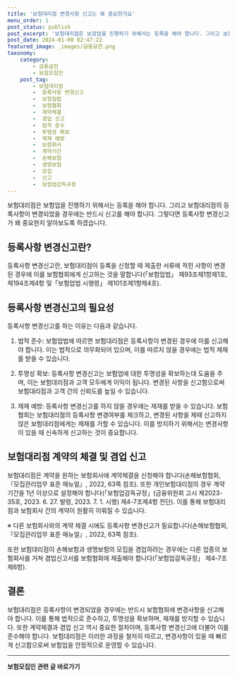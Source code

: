 ```yaml
---
title: '보험대리점 변경사항 신고는 왜 중요한가요'
menu_order: 1
post_status: publish
post_excerpt: '보험대리점은 보험업을 진행하기 위해서는 등록을 해야 합니다. 그리고 보험대리점의 등록사항이 변경되었을 경우에는 반드시 신고를 해야 합니다. 그렇다면 등록사항 변경신고가 왜 중요한지 알아보도록 하겠습니다.'
post_date: 2024-01-08 02:47:22
featured_image: _images/금융금전.png
taxonomy:
    category:
        - 금융금전
        - 보험모집인
    post_tag:
        - 보험대리점
        -  등록사항 변경신고
        -  보험업법
        -  보험협회
        -  계약체결
        -  겸업 신고
        -  법적 준수
        -  투명성 확보
        -  제재 예방
        -  보험회사
        -  계약기간
        -  손해보험
        -  생명보험
        -  모집
        -  신고
        -  보험업감독규정
---
```



보험대리점은 보험업을 진행하기 위해서는 등록을 해야 합니다. 그리고 보험대리점의 등록사항이 변경되었을 경우에는 반드시 신고를 해야 합니다. 그렇다면 등록사항 변경신고가 왜 중요한지 알아보도록 하겠습니다. 

## 등록사항 변경신고란?

등록사항 변경신고란, 보험대리점이 등록을 신청할 때 제출한 서류에 적힌 사항이 변경된 경우에 이를 보험협회에게 신고하는 것을 말합니다(「보험업법」 제93조제1항제1호, 제194조제4항 및「보험업법 시행령」 제101조제1항제4호).

## 등록사항 변경신고의 필요성

등록사항 변경신고를 하는 이유는 다음과 같습니다.

1. 법적 준수: 보험업법에 따르면 보험대리점은 등록사항이 변경된 경우에 이를 신고해야 합니다. 이는 법적으로 의무화되어 있으며, 이를 따르지 않을 경우에는 법적 제재를 받을 수 있습니다.

2. 투명성 확보: 등록사항 변경신고는 보험업에 대한 투명성을 확보하는데 도움을 주며, 이는 보험대리점과 고객 모두에게 이익이 됩니다. 변경된 사항을 신고함으로써 보험대리점과 고객 간의 신뢰도를 높일 수 있습니다.

3. 제재 예방: 등록사항 변경신고를 하지 않을 경우에는 제재를 받을 수 있습니다. 보험협회는 보험대리점의 등록사항 변경여부를 체크하고, 변경된 사항을 제때 신고하지 않은 보험대리점에게는 제재를 가할 수 있습니다. 이를 방지하기 위해서는 변경사항이 있을 때 신속하게 신고하는 것이 중요합니다.

## 보험대리점 계약의 체결 및 겸업 신고

보험대리점은 계약을 원하는 보험회사에 계약체결을 신청해야 합니다(손해보험협회, 『모집관리업무 표준 매뉴얼』, 2022, 63쪽 참조). 또한 개인보험대리점의 경우 계약기간을 1년 이상으로 설정해야 합니다(「보험업감독규정」(금융위원회 고시 제2023-35호, 2023. 6. 27. 발령, 2023. 7. 1. 시행) 제4-7조제4항 전단). 이를 통해 보험대리점과 보험회사 간의 계약이 원활히 이뤄질 수 있습니다.

※ 다른 보험회사와의 계약 체결 시에도 등록사항 변경신고가 필요합니다(손해보험협회, 『모집관리업무 표준 매뉴얼』, 2022, 63쪽 참조).

또한 보험대리점이 손해보험과 생명보험의 모집을 겸업하려는 경우에는 다른 업종의 보험회사를 거쳐 겸업신고서를 보험협회에 제출해야 합니다(「보험업감독규정」 제4-7조제6항).

## 결론

보험대리점은 등록사항이 변경되었을 경우에는 반드시 보험협회에 변경사항을 신고해야 합니다. 이를 통해 법적으로 준수하고, 투명성을 확보하며, 제재를 방지할 수 있습니다. 또한 계약체결과 겸업 신고 역시 중요한 절차이며, 등록사항 변경신고에 더불어 이를 준수해야 합니다. 보험대리점은 이러한 과정을 철저히 따르고, 변경사항이 있을 때 빠르게 신고함으로써 보험업을 안정적으로 운영할 수 있습니다.
<!-- wp:separator -->
<hr class="wp-block-separator has-alpha-channel-opacity"/>
<!-- /wp:separator -->

<!-- wp:group {"backgroundColor":"base","layout":{"type":"constrained"}} -->
<div class="wp-block-group has-base-background-color has-background"><!-- wp:paragraph {"align":"center","fontSize":"medium"} -->
<p class="has-text-align-center has-large-font-size"><strong>보험모집인 관련 글 바로가기</strong></p>
<!-- /wp:paragraph -->


<!-- wp:latest-posts
{"categories":[{"id":15486,"count":19,"description":"","link":"https://uknowlaw.com/category/%eb%b3%b4%ed%97%98%eb%aa%a8%ec%a7%91%ec%9d%b8/","name":"보험모집인","slug":"보험모집인","taxonomy":"category","parent":0,"meta":[],"_links":{"self":[{"href":"https://uknowlaw.com/wp-json/wp/v2/categories/15486"}],"collection":[{"href":"https://uknowlaw.com/wp-json/wp/v2/categories"}],"about":[{"href":"https://uknowlaw.com/wp-json/wp/v2/taxonomies/category"}],"wp:post_type":[{"href":"https://uknowlaw.com/wp-json/wp/v2/posts?categories=15486"}],"curies":[{"name":"wp","href":"https://api.w.org/{rel}","templated":true}]}}],"postsToShow":100,"excerptLength":28,"postLayout":"grid","columns":2,"featuredImageAlign":"left","featuredImageSizeSlug":"large","fontSize":"small"} /--></div>
<!-- /wp:group -->